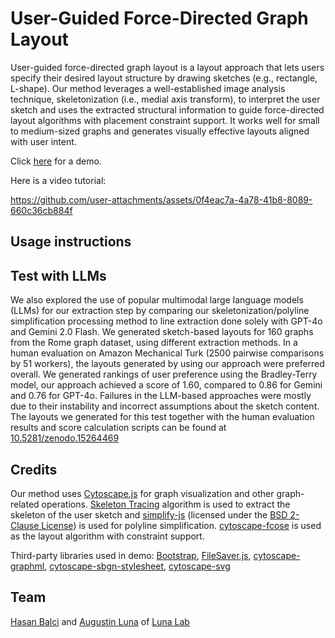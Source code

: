 # User-Guided Force-Directed Graph Layout

User-guided force-directed graph layout is a layout approach that lets users specify their desired layout structure by drawing sketches (e.g., rectangle, L-shape). Our method leverages a well-established image analysis technique, skeletonization (i.e., medial axis transform), to interpret the user sketch and uses the extracted structural information to guide force-directed layout algorithms with placement constraint support. It works well for small to medium-sized graphs and generates visually effective layouts aligned with user intent.

Click [here](https://sciluna.github.io/uggly/index.html) for a demo.

Here is a video tutorial:

https://github.com/user-attachments/assets/0f4eac7a-4a78-41b8-8089-660c36cb884f

## Usage instructions

## Test with LLMs

We also explored the use of popular multimodal large language models (LLMs) for our extraction step by comparing our skeletonization/polyline simplification processing method to line extraction done solely with GPT-4o and Gemini 2.0 Flash. We generated sketch-based layouts for 160 graphs from the Rome graph dataset, using different extraction methods. In a human evaluation on Amazon Mechanical Turk (2500 pairwise comparisons by 51 workers), the layouts generated by using our approach were preferred overall. We generated rankings of user preference using the Bradley-Terry model, our approach achieved a score of 1.60, compared to 0.86 for Gemini and 0.76 for GPT-4o. Failures in the LLM-based approaches were mostly due to their instability and incorrect assumptions about the sketch content. The layouts we generated for this test together with the human evaluation results and score calculation scripts can be found at [10.5281/zenodo.15264469](https://doi.org/10.5281/zenodo.15264469) 

## Credits

Our method uses [Cytoscape.js](https://js.cytoscape.org) for graph visualization and other graph-related operations. [Skeleton Tracing](https://github.com/LingDong-/skeleton-tracing) algorithm is used to extract the skeleton of the user sketch and [simplify-js](https://github.com/mourner/simplify-js) (licensed under the [BSD 2-Clause License](https://github.com/mourner/simplify-js/blob/master/LICENSE)) is used for polyline simplification. [cytoscape-fcose](https://github.com/iVis-at-Bilkent/cytoscape.js-fcose) is used as the layout algorithm with constraint support.

Third-party libraries used in demo: [Bootstrap](https://getbootstrap.com/), [FileSaver.js](https://github.com/eligrey/FileSaver.js/), [cytoscape-graphml](https://github.com/iVis-at-Bilkent/cytoscape.js-graphml), [cytoscape-sbgn-stylesheet](https://github.com/PathwayCommons/cytoscape-sbgn-stylesheet), [cytoscape-svg](https://github.com/kinimesi/cytoscape-svg) 

## Team
[Hasan Balci](https://github.com/hasanbalci) and [Augustin Luna](https://github.com/cannin) of [Luna Lab](https://github.com/sciluna)
